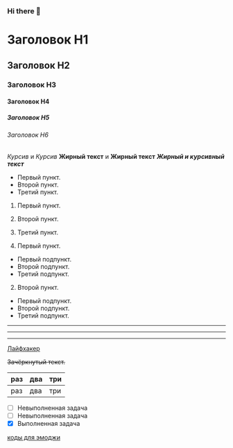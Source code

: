 ### Hi there 👋

# Заголовок H1
## Заголовок H2
### Заголовок H3
#### Заголовок H4
##### Заголовок H5
###### Заголовок H6

*Курсив* и _Курсив_
**Жирный текст** и __Жирный текст__
***Жирный и курсивный текст***

- Первый пункт.
- Второй пункт.
- Третий пункт.

1. Первый пункт.
2. Второй пункт.
3. Третий пункт.

1. Первый пункт.
- Первый подпункт.
- Второй подпункт.
- Третий подпункт.
2. Второй пункт.
- Первый подпункт.
- Второй подпункт.
- Третий подпункт.

***
---
___

[Лайфхакер](lifehacker.ru)

~~Зачёркнутый текст.~~

| раз | два | три |
|:----|:----|:----|
| раз | два | три |

- [ ] Невыполненная задача
- [ ] Невыполненная задача
- [X] Выполненная задача

[коды для эмоджи](https://www.webfx.com/tools/emoji-cheat-sheet/)

